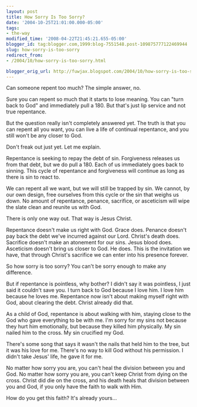 ```yaml
---
layout: post
title: How Sorry Is Too Sorry?
date: '2004-10-25T21:01:00.000-05:00'
tags:
- the-way
modified_time: '2008-04-22T21:45:21.655-05:00'
blogger_id: tag:blogger.com,1999:blog-7551548.post-109875777122469944
slug: how-sorry-is-too-sorry
redirect_from: 
- /2004/10/how-sorry-is-too-sorry.html

blogger_orig_url: http://fuwjax.blogspot.com/2004/10/how-sorry-is-too-sorry.html
---
```


Can someone repent too much?  The simple answer, no.

Sure you can repent so much that it starts to lose meaning.  You can "turn back to God" and immediately pull a 180.  But that's just lip service and not true repentance.  

But the question really isn't completely answered yet.  The truth is that you can repent all you want, you can live a life of continual repentance, and you still won't be any closer to God.

Don't freak out just yet.  Let me explain.

Repentance is seeking to repay the debt of sin.  Forgiveness releases us from that debt, but we do pull a 180.  Each of us immediately goes back to sinning.  This cycle of repentance and forgiveness will continue as long as there is sin to react to.

We can repent all we want, but we will still be trapped by sin.  We cannot, by our own design, free ourselves from this cycle or the sin that weighs us down.  No amount of repentance, penance, sacrifice, or asceticism will wipe the slate clean and reunite us with God.

There is only one way out.  That way is Jesus Christ.

Repentance doesn't make us right with God.  Grace does.  Penance doesn't pay back the debt we've incurred against our Lord.  Christ's death does.  Sacrifice doesn't make an atonement for our sins.  Jesus blood does.  Asceticism doesn't bring us closer to God.  He does.  This is the invitation we have, that through Christ's sacrifice we can enter into his presence forever.

So how sorry is too sorry?  You can't be sorry enough to make any difference.

But if repentance is pointless, why bother?  I didn't say it was pointless, I just said it couldn't save you.  I turn back to God because I love him.  I love him because he loves me.  Repentance now isn't about making myself right with God, about clearing the debt.  Christ already did that.  

As a child of God, repentance is about walking with him, staying close to the God who gave everything to be with me.  I'm sorry for my sins not because they hurt him emotionally, but because they killed him physically.  My sin nailed him to the cross.  My sin crucified my God.

There's some song that says it wasn't the nails that held him to the tree, but it was his love for me.  There's no way to kill God without his permission.  I didn't take Jesus' life, he gave it for me.

No matter how sorry you are, you can't heal the division between you and God.  No matter how sorry you are, you can't keep Christ from dying on the cross.  Christ did die on the cross, and his death heals that division between you and God, if you only have the faith to walk with Him.

How do you get this faith?  It's already yours...